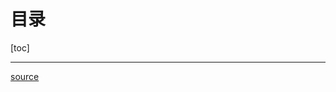 # 目录

[toc]

---

[source]()




















<br>
<br><br><br><br><br><br>


<u></u>

<!-- 
<img width="" src=""></img>
<img style="width:500px" src=""></img>
 -->


<style>
.red {
	color: red;
	font-weight: bold;
}
.blue {
	color: blue;
	font-weight: bold;
}


</style>



